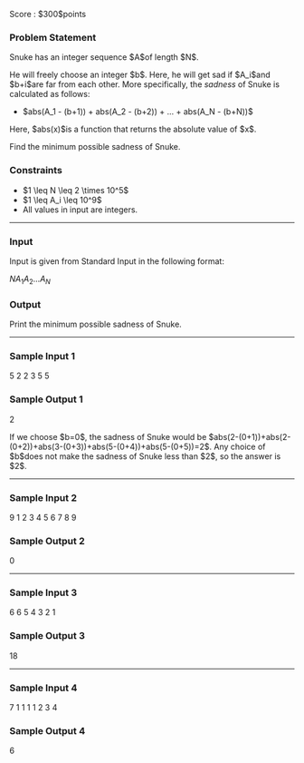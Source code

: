 
<div>

<span>

<span>

<p>
Score : $300$points
</p>

<div>

<section>

### **Problem Statement**

<p>
Snuke has an integer sequence $A$of length $N$.
</p>

<p>
He will freely choose an integer $b$.
Here, he will get sad if $A_i$and $b+i$are far from each other.
More specifically, the 
<em>
sadness
</em>
of Snuke is calculated as follows:
</p>

<ul>

<li>
$abs(A_1 - (b+1)) + abs(A_2 - (b+2)) + ... + abs(A_N - (b+N))$
</li>

</ul>

<p>
Here, $abs(x)$is a function that returns the absolute value of $x$.
</p>

<p>
Find the minimum possible sadness of Snuke.
</p>

</section>

</div>

<div>

<section>

### **Constraints**

<ul>

<li>
$1 \leq N \leq 2 \times 10^5$
</li>

<li>
$1 \leq A_i \leq 10^9$
</li>

<li>
All values in input are integers.
</li>

</ul>

</section>

</div>

---

<div>

<div>

<section>

### **Input**

<p>
Input is given from Standard Input in the following format:
</p>

<div>

$N$$A_1$$A_2$$...$$A_N$
</div>

</section>

</div>

<div>

<section>

### **Output**

<p>
Print the minimum possible sadness of Snuke.
</p>

</section>

</div>

</div>

---

<div>

<section>

### **Sample Input 1**

<div>

5
2 2 3 5 5

</div>

</section>

</div>

<div>

<section>

### **Sample Output 1**

<div>

2

</div>

<p>
If we choose $b=0$, the sadness of Snuke would be $abs(2-(0+1))+abs(2-(0+2))+abs(3-(0+3))+abs(5-(0+4))+abs(5-(0+5))=2$.
Any choice of $b$does not make the sadness of Snuke less than $2$, so the answer is $2$.
</p>

</section>

</div>

---

<div>

<section>

### **Sample Input 2**

<div>

9
1 2 3 4 5 6 7 8 9

</div>

</section>

</div>

<div>

<section>

### **Sample Output 2**

<div>

0

</div>

</section>

</div>

---

<div>

<section>

### **Sample Input 3**

<div>

6
6 5 4 3 2 1

</div>

</section>

</div>

<div>

<section>

### **Sample Output 3**

<div>

18

</div>

</section>

</div>

---

<div>

<section>

### **Sample Input 4**

<div>

7
1 1 1 1 2 3 4

</div>

</section>

</div>

<div>

<section>

### **Sample Output 4**

<div>

6

</div>

</section>

</div>

</span>

</span>

</div>
